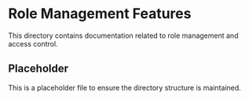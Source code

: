 # Role Management Features

This directory contains documentation related to role management and access control.

## Placeholder

This is a placeholder file to ensure the directory structure is maintained.
